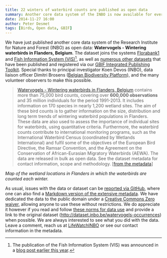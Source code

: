 ```yaml
---
title: 22 winters of waterbird counts are published as open data
summary: Another core data system of the INBO is now available for everyone to use.
date: 2014-11-27 16:00
author: Peter Desmet
tags: [Birds, Open data, GBIF]
---
```


We have just published another core data system of the Research Institute for Nature and Forest (INBO) as open data: **Watervogels - Wintering waterbirds in Flanders, Belgium**. The dataset joins the systems [Florabank1](http://www.gbif.org/dataset/271c444f-f8d8-4986-b748-e7367755c0c1) and [Fish Information System (VIS)](http://www.gbif.org/dataset/search?q=vis+-+Fishes)[^1], as well as [numerous other datasets](http://www.gbif.org/publisher/1cd669d0-80ea-11de-a9d0-f1765f95f18b) that have been published and registered via our [GBIF Integrated Publishing Toolkit](http://data.inbo.be/ipt). Special thanks to principal investigator Koen Devos (INBO), data liaison officer Dimitri Brosens ([Belgian Biodiversity Platform](http://www.biodiversity.be)), and the many volunteer observers to make this possible.

[^1]: The publication of the Fish Information System (VIS) was announced in a [blog post earlier this year]({filename}vis-data-published.md).

> [Watervogels - Wintering waterbirds in Flanders, Belgium](http://doi.org/10.15468/lj0udq) contains more than 75,000 bird counts, covering over **600,000 observations** and 35 million individuals for the period 1991-2013. It includes information on 170 species in nearly 1,200 wetland sites. The aim of these bird counts is to gather information on the size, distribution and long term trends of wintering waterbird populations in Flanders. These data are also used to assess the importance of individual sites for waterbirds, using quantitative criteria. Furthermore, the waterbird counts contribute to international monitoring programs, such as the International Waterbird Census (coordinated by Wetlands International) and fulfil some of the objectives of the European Bird Directive, the Ramsar Convention, and the Agreement on the Conservation of African-Eurasian Migratory Waterbirds (AEWA). The data are released in bulk as open data. See the dataset metadata for contact information, scope and methodology. [[from the metadata](https://github.com/inbo/data-publication/blob/master/datasets/watervogels-occurrences/metadata.md)]

<script src="https://embed.github.com/view/geojson/inbo/data-publication/master/datasets/watervogels-occurrences/localities/localities.geojson?width=768"></script>

*Map of the wetland locations in Flanders in which the waterbirds are counted each winter.*

As usual, issues with the data or dataset can be [reported via GitHub](https://github.com/inbo/data-publication/tree/master/datasets/watervogels-occurrences), where one can also find a [Markdown version of the extensive metadata](https://github.com/inbo/data-publication/blob/master/datasets/watervogels-occurrences/metadata.md). We have dedicated the data to the public domain under a [Creative Commons Zero waiver](http://creativecommons.org/publicdomain/zero/1.0/), allowing anyone to use these without restrictions. We do appreciate it however if you read and follow [these norms for data use](http://www.inbo.be/en/norms-for-data-use) and provide a link to the original dataset (<http://dataset.inbo.be/watervogels-occurrences>) when possible. We are always interested to see what you did with the data. Leave a comment, reach us at [LifeWatchINBO](https://twitter.com/LifeWatchINBO) or see our contact information in the metadata.


